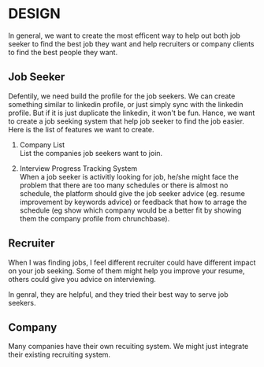 # DESIGN

In general, we want to create the most efficent way to help out both job seeker
to find the best job they want and help recruiters or company clients to find
the best people they want.

## Job Seeker

Defentily, we need build the profile for the job seekers. We can create
something similar to linkedin profile, or just simply sync with the linkedin
profile. But if it is just duplicate the linkedin, it won't be fun. Hance, we
want to create a job seeking system that help job seeker to find the job easier.
Here is the list of features we want to create.

1. Company List  
List the companies job seekers want to join.

2. Interview Progress Tracking System  
When a job seeker is activitly looking for job, he/she might
face the problem that there are too many schedules or there is
almost no schedule, the platform should give the job seeker
advice (eg. resume improvement by keywords advice) or feedback
that how to arrage the schedule (eg show which company would
be a better fit by showing them the company profile from chrunchbase).

## Recruiter

When I was finding jobs, I feel different recruiter could have different impact
on your job seeking. Some of them might help you improve your resume, others
could give you advice on interviewing.

In genral, they are helpful, and they tried their best way to serve job seekers.

## Company

Many companies have their own recuiting system. We might just integrate their 
existing recruiting system.